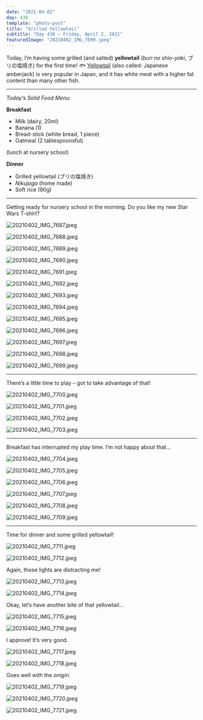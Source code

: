 ```yaml
---
date: "2021-04-02"
day: 438
template: "photo-post"
title: "Grilled Yellowtail"
subtitle: "Day 438 – Friday, April 2, 2021"
featuredImage: "20210402_IMG_7699.jpeg"
---
```


Today, I’m having some grilled (and salted) **yellowtail** (*buri no shio-yaki*, ブリの塩焼き) for the first time! 🐟 <a href="https://en.wikipedia.org/wiki/Japanese_amberjack">Yellowtail</a> (also called: Japanese amberjack) is very popular in Japan, and it has white meat with a higher fat content than many other fish.

<hr />

_Today’s Solid Food Menu:_

**Breakfast**

- Milk (dairy, 20ml)
- Banana (1)
- Bread-stick (white bread, 1 piece)
- Oatmeal (2 tablespoonsful)

(lunch at nursery school)

**Dinner**

- Grilled yellowtail (ブリの塩焼き)
- *Nikujaga* (home made)
- Soft rice (90g)

<hr />

Getting ready for nursery school in the morning. Do you like my new Star Wars T-shirt?

![20210402_IMG_7687.jpeg](20210402_IMG_7687.jpeg)

![20210402_IMG_7688.jpeg](20210402_IMG_7688.jpeg)

![20210402_IMG_7689.jpeg](20210402_IMG_7689.jpeg)

![20210402_IMG_7690.jpeg](20210402_IMG_7690.jpeg)

![20210402_IMG_7691.jpeg](20210402_IMG_7691.jpeg)

![20210402_IMG_7692.jpeg](20210402_IMG_7692.jpeg)

![20210402_IMG_7693.jpeg](20210402_IMG_7693.jpeg)

![20210402_IMG_7694.jpeg](20210402_IMG_7694.jpeg)

![20210402_IMG_7695.jpeg](20210402_IMG_7695.jpeg)

![20210402_IMG_7696.jpeg](20210402_IMG_7696.jpeg)

![20210402_IMG_7697.jpeg](20210402_IMG_7697.jpeg)

![20210402_IMG_7698.jpeg](20210402_IMG_7698.jpeg)

![20210402_IMG_7699.jpeg](20210402_IMG_7699.jpeg)

<hr />

There’s a little time to play – got to take advantage of that!

![20210402_IMG_7700.jpeg](20210402_IMG_7700.jpeg)

![20210402_IMG_7701.jpeg](20210402_IMG_7701.jpeg)

![20210402_IMG_7702.jpeg](20210402_IMG_7702.jpeg)

![20210402_IMG_7703.jpeg](20210402_IMG_7703.jpeg)

<hr />

Breakfast has interrupted my play time. I’m not happy about that…

![20210402_IMG_7704.jpeg](20210402_IMG_7704.jpeg)

![20210402_IMG_7705.jpeg](20210402_IMG_7705.jpeg)

![20210402_IMG_7706.jpeg](20210402_IMG_7706.jpeg)

![20210402_IMG_7707.jpeg](20210402_IMG_7707.jpeg)

![20210402_IMG_7708.jpeg](20210402_IMG_7708.jpeg)

![20210402_IMG_7709.jpeg](20210402_IMG_7709.jpeg)

<hr />

Time for dinner and some grilled yellowtail!

![20210402_IMG_7711.jpeg](20210402_IMG_7711.jpeg)

![20210402_IMG_7712.jpeg](20210402_IMG_7712.jpeg)

Again, those lights are distracting me!

![20210402_IMG_7713.jpeg](20210402_IMG_7713.jpeg)

![20210402_IMG_7714.jpeg](20210402_IMG_7714.jpeg)

Okay, let’s have another bite of that yellowtail…

![20210402_IMG_7715.jpeg](20210402_IMG_7715.jpeg)

![20210402_IMG_7716.jpeg](20210402_IMG_7716.jpeg)

I approve! It’s very good.

![20210402_IMG_7717.jpeg](20210402_IMG_7717.jpeg)

![20210402_IMG_7718.jpeg](20210402_IMG_7718.jpeg)

Goes well with the *onigiri*.

![20210402_IMG_7719.jpeg](20210402_IMG_7719.jpeg)

![20210402_IMG_7720.jpeg](20210402_IMG_7720.jpeg)

![20210402_IMG_7721.jpeg](20210402_IMG_7721.jpeg)
